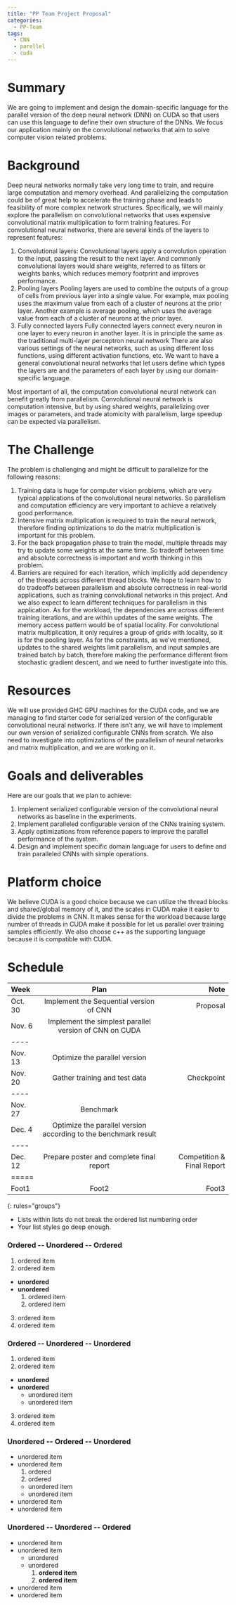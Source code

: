 ```yaml
---
title: "PP Team Project Proposal"
categories:
  - PP-Team
tags:
  - CNN
  - parellel
  - cuda
---
```


# Summary

We are going to implement and design the domain-specific language for the parallel version of the deep neural network (DNN) on CUDA so that users can use this language to define their own structure of the DNNs. We focus our application mainly on the convolutional networks that aim to solve computer vision related problems.

# Background

Deep neural networks normally take very long time to train, and require large computation and memory overhead. And parallelizing the computation could be of great help to accelerate the training phase and leads to feasibility of more complex network structures. Specifically, we will mainly explore the parallelism on convolutional networks that uses expensive convolutional matrix multiplication to form training features. 
For convolutional neural networks, there are several kinds of the layers to represent features:
1. Convolutional layers: 
Convolutional layers apply a convolution operation to the input, passing the result to the next layer. And commonly convolutional layers would share weights, referred to as filters or weights banks, which reduces memory footprint and improves performance.
2. Pooling layers
Pooling layers are used to combine the outputs of a group of cells from previous layer into a single value. For example, max pooling uses the maximum value from each of a cluster of neurons at the prior layer. Another example is average pooling, which uses the average value from each of a cluster of neurons at the prior layer.
3. Fully connected layers
Fully connected layers connect every neuron in one layer to every neuron in another layer. It is in principle the same as the traditional multi-layer perceptron neural network
There are also various settings of the neural networks, such as using different loss functions, using different activation functions, etc. We want to have a general convolutional neural networks that let users define which types the layers are and the parameters of each layer by using our domain-specific language.

Most important of all, the computation convolutional neural network can benefit greatly from parallelism. Convolutional neural network is computation intensive, but by using shared weights, parallelizing over images or parameters, and trade atomicity with parallelism, large speedup can be expected via parallelism. 

# The Challenge

The problem is challenging and might be difficult to parallelize for the following reasons:
1. Training data is huge for computer vision problems, which are very typical applications of the convolutional neural networks. So parallelism and computation efficiency are very important to achieve a relatively good performance.
2. Intensive matrix multiplication is required to train the neural network, therefore finding optimizations to do the matrix multiplication is important for this problem.
3. For the back propagation phase to train the model, multiple threads may try to update some weights at the same time. So tradeoff between time and absolute correctness is important and worth thinking in this problem.
4. Barriers are required for each iteration, which implicitly add dependency of the threads across different thread blocks.
We hope to learn how to do tradeoffs between parallelism and absolute correctness in real-world applications, such as training convolutional networks in this project. And we also expect to learn different techniques for parallelism in this application.
As for the workload, the dependencies are across different training iterations, and are within updates of the same weights. The memory access pattern would be of spatial locality. For convolutional matrix multiplication, it only requires a group of grids with locality, so it is for the pooling layer. 
As for the constraints, as we’ve mentioned, updates to the shared weights limit parallelism, and input samples are trained batch by batch, therefore making the performance different from stochastic gradient descent, and we need to further investigate into this.

# Resources

We will use provided GHC GPU machines for the CUDA code, and we are managing to find starter code for serialized version of the configurable convolutional neural networks. If there isn’t any, we will have to implement our own version of serialized configurable CNNs from scratch. We also need to investigate into optimizations of the parallelism of neural networks and matrix multiplication, and we are working on it.

# Goals and deliverables

Here are our goals that we plan to achieve:
1. Implement serialized configurable version of the convolutional neural networks as baseline in the experiments.
2. Implement paralleled configurable version of the CNNs training system.
3. Apply optimizations from reference papers to improve the parallel performance of the system.
4. Design and implement specific domain language for users to define and train paralleled CNNs with simple operations.

# Platform choice

We believe CUDA is a good choice because we can utilize the thread blocks and shared/global memory of it, and the scales in CUDA make it easier to divide the problems in CNN. It makes sense for the workload because large number of threads in CUDA make it possible for let us parallel over training samples efficiently. We also choose c++ as the supporting language because it is compatible with CUDA.

# Schedule

| Week | Plan | Note |
|:--------|:-------:|--------:|
| Oct. 30   | Implement the Sequential version of CNN   | Proposal   |
| Nov. 6   | Implement the simplest parallel version of CNN on CUDA   |    |
|----
| Nov. 13   | Optimize the parallel version   |    |
| Nov. 20   | Gather training and test data   | Checkpoint   |
|----
| Nov. 27   | Benchmark   |    |
| Dec. 4   | Optimize the parallel version according to the benchmark result   |    |
|----
| Dec. 12   | Prepare poster and complete final report   | Competition & Final Report   |
|=====
| Foot1   | Foot2   | Foot3
{: rules="groups"}

* Lists within lists do not break the ordered list numbering order
* Your list styles go deep enough.

### Ordered -- Unordered -- Ordered

1. ordered item
2. ordered item 
  * **unordered**
  * **unordered** 
    1. ordered item
    2. ordered item
3. ordered item
4. ordered item

### Ordered -- Unordered -- Unordered

1. ordered item
2. ordered item 
  * **unordered**
  * **unordered** 
    * unordered item
    * unordered item
3. ordered item
4. ordered item

### Unordered -- Ordered -- Unordered

* unordered item
* unordered item 
  1. ordered
  2. ordered 
    * unordered item
    * unordered item
* unordered item
* unordered item

### Unordered -- Unordered -- Ordered

* unordered item
* unordered item 
  * unordered
  * unordered 
    1. **ordered item**
    2. **ordered item**
* unordered item
* unordered item